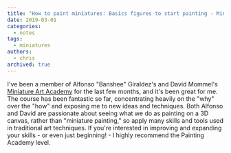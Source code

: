 ```yaml
---
title: "How to paint miniatures: Basics figures to start painting - Miniature Art Academy!"
date: 2019-03-01
categories:
  - notes
tags:
  - miniatures
authors:
  - chris
archived: true
---
```


I've been a member of Alfonso "Banshee" Giraldez's and David Mommel's [Miniature Art Academy](https://www.patreon.com/miniatureartacademy/) for the last few months, and it's been great for me. The course has been fantastic so far, concentrating heavily on the "why" over the "how" and exposing me to new ideas and techniques. Both Alfonso and David are passionate about seeing what we do as painting on a 3D canvas, rather than "miniature painting," so apply many skills and tools used in traditional art techniques. If you're interested in improving and expanding your skills - or even just beginning! - I highly recommend the Painting Academy level.
